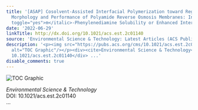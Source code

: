 ```yaml
---
title: '[ASAP] Cosolvent-Assisted Interfacial Polymerization toward Regulating the
  Morphology and Performance of Polyamide Reverse Osmosis Membranes: Increased <italic
  toggle="yes">m</italic>‑Phenylenediamine Solubility or Enhanced Interfacial Vaporization?'
date: '2022-06-29'
linkTitle: http://dx.doi.org/10.1021/acs.est.2c01140
source: 'Environmental Science & Technology: Latest Articles (ACS Publications)'
description: '<p><img src="https://pubs.acs.org/cms/10.1021/acs.est.2c01140/asset/images/medium/es2c01140_0007.gif"
  alt="TOC Graphic"/></p><div><cite>Environmental Science & Technology</cite></div><div>DOI:
  10.1021/acs.est.2c01140</div> ...'
disable_comments: true
---
```

<p><img src="https://pubs.acs.org/cms/10.1021/acs.est.2c01140/asset/images/medium/es2c01140_0007.gif" alt="TOC Graphic"/></p><div><cite>Environmental Science & Technology</cite></div><div>DOI: 10.1021/acs.est.2c01140</div> ...